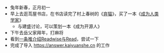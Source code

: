 - 兔年新春，正月初一
- 早上去逛茑屋书店，在书店读完了村上春树的《[弃猫](https://book.douban.com/subject/35277887/)》，买了一本《[成为人类学家](https://book.douban.com/subject/35139695/)》
	- 与建盛讨论，可以策划一本《成为开源人》
- 下午去岳父家拜年，打麻将
- 看到[一条推介绍Readwise与Read](https://twitter.com/coolXiao/status/1616709684509147140)，尝试一下
- 完成了导入 https://answer.kaiyuanshe.cn 的工作